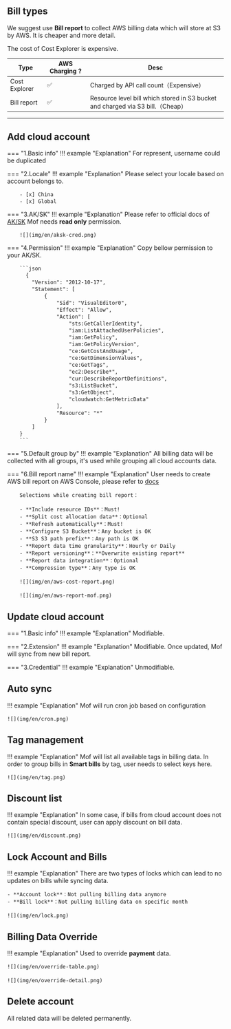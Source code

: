 ## Bill types
We suggest use **Bill report** to collect AWS billing data which will store at S3 by AWS. It is cheaper and more detail.

The cost of Cost Explorer is expensive.

| Type          | AWS Charging ? | Desc                           |
|---------------|----------------|--------------------------------|
| Cost Explorer | ✅              | Charged by API call count（Expensive）            |
| Bill report   | ✅              | Resource level bill which stored in S3 bucket and charged via S3 bill.（Cheap） |

---

## Add cloud account
=== "1.Basic info"
    !!! example "Explanation"
        For represent, username could be duplicated

=== "2.Locale"
    !!! example "Explanation"
        Please select your locale based on account belongs to.

        - [x] China
        - [x] Global

=== "3.AK/SK"
    !!! example "Explanation"
        Please refer to official docs of [AK/SK](https://docs.aws.amazon.com/IAM/latest/UserGuide/id_credentials_access-keys.html#Using_CreateAccessKey)
        Mof needs **read only** permission.

        ![](img/en/aksk-cred.png)

=== "4.Permission"
    !!! example "Explanation"
        Copy bellow permission to your AK/SK.

        ```json
          {
            "Version": "2012-10-17",
            "Statement": [
                {
                    "Sid": "VisualEditor0",
                    "Effect": "Allow",
                    "Action": [
                        "sts:GetCallerIdentity",
                        "iam:ListAttachedUserPolicies",
                        "iam:GetPolicy",
                        "iam:GetPolicyVersion",
                        "ce:GetCostAndUsage",
                        "ce:GetDimensionValues",
                        "ce:GetTags",
                        "ec2:Describe*",
                        "cur:DescribeReportDefinitions",
                        "s3:ListBucket",
                        "s3:GetObject",
                        "cloudwatch:GetMetricData"
                    ],
                    "Resource": "*"
                }
            ]
        }
        ```

=== "5.Default group by"
    !!! example "Explanation"
        All billing data will be collected with all groups, it's used while grouping all cloud accounts data.

=== "6.Bill report name"
    !!! example "Explanation"
        User needs to create AWS bill report on AWS Console, please refer to [docs](https://docs.aws.amazon.com/cur/latest/userguide/cur-create.html)

        Selections while creating bill report：

        - **Include resource IDs**：Must!
        - **Split cost allocation data**：Optional
        - **Refresh automatically**：Must!
        - **Configure S3 Bucket**：Any bucket is OK
        - **S3 S3 path prefix**：Any path is OK
        - **Report data time granularity**：Hourly or Daily
        - **Report versioning**：**Overwrite existing report**
        - **Report data integration**：Optional
        - **Compression type**：Any type is OK

        ![](img/en/aws-cost-report.png)

        ![](img/en/aws-report-mof.png)

## Update cloud account
=== "1.Basic info"
    !!! example "Explanation"
        Modifiable.

=== "2.Extension"
    !!! example "Explanation"
        Modifiable. Once updated, Mof will sync from new bill report.

=== "3.Credential"
    !!! example "Explanation"
        Unmodifiable.

## Auto sync
!!! example "Explanation"
    Mof will run cron job based on configuration

    ![](img/en/cron.png)

## Tag management
!!! example "Explanation"
    Mof will list all available tags in billing data. In order to group bills in **Smart bills** by tag, user needs to select keys here.

    ![](img/en/tag.png)

## Discount list
!!! example "Explanation"
    In some case, if bills from cloud account does not contain special discount, user can apply discount on bill data.

    ![](img/en/discount.png)

## Lock Account and Bills
!!! example "Explanation"
    There are two types of locks which can lead to no updates on bills while syncing data.

    - **Account lock**：Not pulling billing data anymore
    - **Bill lock**：Not pulling billing data on specific month

    ![](img/en/lock.png)

## Billing Data Override
!!! example "Explanation"
    Used to override **payment** data.

    ![](img/en/override-table.png)

    ![](img/en/override-detail.png)

## Delete account
All related data will be deleted permanently.
